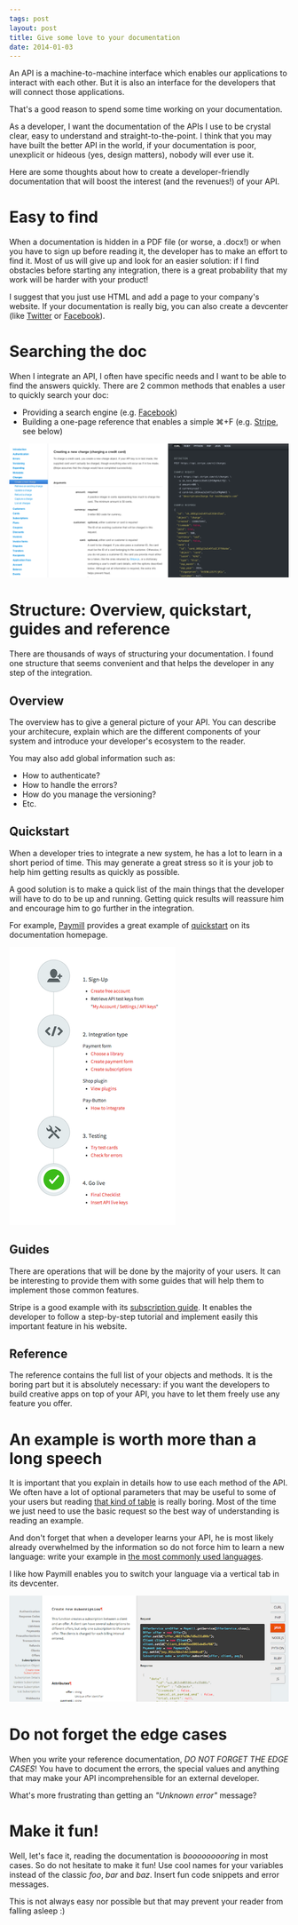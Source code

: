 ```yaml
---
tags: post
layout: post
title: Give some love to your documentation
date: 2014-01-03
---
```


An API is a machine-to-machine interface which enables our applications to interact with each other. But it is also an interface for the developers that will connect those applications.

That's a good reason to spend some time working on your documentation.

As a developer, I want the documentation of the APIs I use to be crystal clear, easy to understand and straight-to-the-point. I think that you may have built the better API in the world, if your documentation is poor, unexplicit or hideous (yes, design matters), nobody will ever use it.

Here are some thoughts about how to create a developer-friendly documentation that will boost the interest (and the revenues!) of your API.

<!--more-->

# Easy to find

When a documentation is hidden in a PDF file (or worse, a .docx!) or when you have to sign up before reading it, the developer has to make an effort to find it. Most of us will give up and look for an easier solution: if I find obstacles before starting any integration, there is a great probability that my work will be harder with your product!

I suggest that you just use HTML and add a page to your company's website. If your documentation is really big, you can also create a devcenter (like [Twitter](https://dev.twitter.com/) or [Facebook](https://developers.facebook.com/)).

# Searching the doc

When I integrate an API, I often have specific needs and I want to be able to find the answers quickly. There are 2 common methods that enables a user to quickly search your doc:

- Providing a search engine (e.g. [Facebook](https://developers.facebook.com/))
- Building a one-page reference that enables a simple &#8984;+F (e.g. [Stripe](https://stripe.com/docs/api), see below)

![Stripe on-page doc](/assets/blog/20140103/api-doc-stripe-onepage.png)

# Structure: Overview, quickstart, guides and reference

There are thousands of ways of structuring your documentation. I found one structure that seems convenient and that helps the developer in any step of the integration.

## Overview

The overview has to give a general picture of your API. You can describe your architecure, explain which are the different components of your system and introduce your developer's ecosystem to the reader.

You may also add global information such as:

- How to authenticate?
- How to handle the errors?
- How do you manage the versioning?
- Etc.

## Quickstart

When a developer tries to integrate a new system, he has a lot to learn in a short period of time. This may generate a great stress so it is your job to help him getting results as quickly as possible.

A good solution is to make a quick list of the main things that the developer will have to do to be up and running. Getting quick results will reassure him and encourage him to go further in the integration.

For example, [Paymill](https://www.paymill.com/en-gb/documentation-3/) provides a great example of [quickstart](https://www.paymill.com/en-gb/documentation-3/) on its documentation homepage.

![Paymill quickstart](/assets/blog/20140103/api-doc-paymill-quickstart.png)

## Guides

There are operations that will be done by the majority of your users. It can be interesting to provide them with some guides that will help them to implement those common features.

Stripe is a good example with its [subscription guide](https://stripe.com/docs/subscriptions). It enables the developer to follow a step-by-step tutorial and implement easily this important feature in his website.

## Reference

The reference contains the full list of your objects and methods. It is the boring part but it is absolutely necessary: if you want the developers to build creative apps on top of your API, you have to let them freely use any feature you offer.

# An example is worth more than a long speech

It is important that you explain in details how to use each method of the API. We often have a lot of optional parameters that may be useful to some of your users but reading [that kind of table](/assets/blog/20140103/api-doc-facebook-table.png) is really boring. Most of the time we just need to use the basic request so the best way of understanding is reading an example.

And don't forget that when a developer learns your API, he is most likely already overwhelmed by the information so do not force him to learn a new language: write your example in [the most commonly used languages](http://adambard.com/blog/top-github-languages-for-2013-so-far/).

I like how Paymill enables you to switch your language via a vertical tab in its devcenter.

![Paymill](/assets/blog/20140103/api-doc-paymill-language-switch.png)

# Do not forget the edge cases

When you write your reference documentation, _DO NOT FORGET THE EDGE CASES_! You have to document the errors, the special values and anything that may make your API incomprehensible for an external developer.

What's more frustrating than getting an _"Unknown error"_ message?

# Make it fun!

Well, let's face it, reading the documentation is _booooooooring_ in most cases. So do not hesitate to make it fun! Use cool names for your variables instead of the classic _foo_, _bar_ and _baz_. Insert fun code snippets and error messages.

This is not always easy nor possible but that may prevent your reader from falling asleep :)
